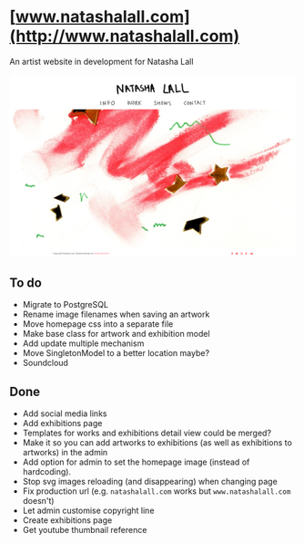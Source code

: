 [www.natashalall.com](http://www.natashalall.com)
=============================================
An artist website in development for Natasha Lall

![Homepage screenshot](https://raw.githubusercontent.com/hectorbennett/natashalall.com/master/screenshot.png)

To do
-----
- Migrate to PostgreSQL
- Rename image filenames when saving an artwork
- Move homepage css into a separate file
- Make base class for artwork and exhibition model
- Add update multiple mechanism
- Move SingletonModel to a better location maybe?
- Soundcloud

Done
----
- Add social media links
- Add exhibitions page
- Templates for works and exhibitions detail view could be merged?
- Make it so you can add artworks to exhibitions (as well as exhibitions to artworks) in the admin
- Add option for admin to set the homepage image (instead of hardcoding).
- Stop svg images reloading (and disappearing) when changing page
- Fix production url (e.g. `natashalall.com` works but `www.natashalall.com` doesn't)
- Let admin customise copyright line
- Create exhibitions page
- Get youtube thumbnail reference
